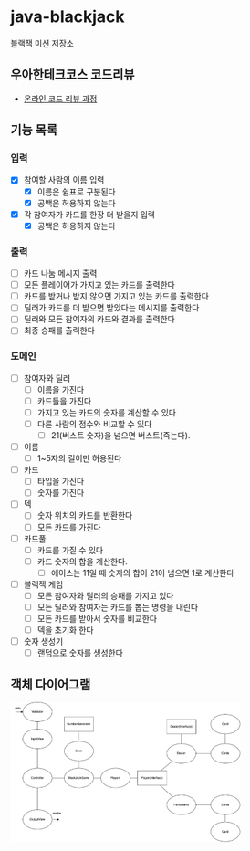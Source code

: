 # java-blackjack

블랙잭 미션 저장소

## 우아한테크코스 코드리뷰

- [온라인 코드 리뷰 과정](https://github.com/woowacourse/woowacourse-docs/blob/master/maincourse/README.md)

## 기능 목록

### 입력

- [x] 참여할 사람의 이름 입력
  - [x] 이름은 쉼표로 구분된다
  - [x] 공백은 허용하지 않는다
- [x] 각 참여자가 카드를 한장 더 받을지 입력
  - [x] 공백은 허용하지 않는다

### 출력

- [ ] 카드 나눔 메시지 출력
- [ ] 모든 플레이어가 가지고 있는 카드를 출력한다
- [ ] 카드를 받거나 받지 않으면 가지고 있는 카드를 출력한다
- [ ] 딜러가 카드를 더 받으면 받았다는 메시지를 출력한다
- [ ] 딜러와 모든 참여자의 카드와 결과를 출력한다
- [ ] 최종 승패를 출력한다

### 도메인

- [ ] 참여자와 딜러
  - [ ] 이름을 가진다
  - [ ] 카드들을 가진다
  - [ ] 가지고 있는 카드의 숫자를 계산할 수 있다
  - [ ] 다른 사람의 점수와 비교할 수 있다
    - [ ] 21(버스트 숫자)을 넘으면 버스트(죽는다).

- [ ] 이름
  - [ ] 1~5자의 길이만 허용된다

- [ ] 카드
  - [ ] 타입을 가진다
  - [ ] 숫자를 가진다

- [ ] 덱
  - [ ] 숫자 위치의 카드를 반환한다
  - [ ] 모든 카드를 가진다

- [ ] 카드풀
  - [ ] 카드를 가질 수 있다
  - [ ] 카드 숫자의 합을 계산한다.
    - [ ] 에이스는 11일 때 숫자의 합이 21이 넘으면 1로 계산한다

- [ ] 블랙잭 게임
  - [ ] 모든 참여자와 딜러의 승패를 가지고 있다 
  - [ ] 모든 딜러와 참여자는 카드를 뽑는 명령을 내린다
  - [ ] 모든 카드를 받아서 숫자를 비교한다
  - [ ] 덱을 초기화 한다

- [ ] 숫자 생성기
  - [ ] 랜덤으로 숫자를 생성한다

## 객체 다이어그램

<img src="diagram.png" style="width: 80%; height= 80%">
